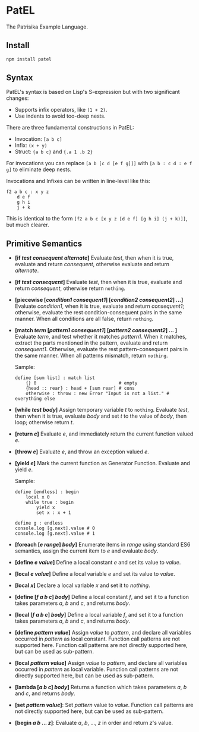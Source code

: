 # PatEL

The Patrisika Example Language.

## Install

``` sh
npm install patel
```

## Syntax

PatEL's syntax is based on Lisp's S-expression but with two significant changes:

* Supports infix operators, like `(1 + 2)`.
* Use indents to avoid too-deep nests.

There are three fundamental constructions in PatEL:

- Invocation: `[a b c]`
- Infix: `(x + y)`
- Struct: `{a b c}` and `{.a 1 .b 2}`

For invocations you can replace `[a b [c d [e f g]]]` with `[a b : c d : e f g]` to eliminate deep nests.

Invocations and Infixes can be written in line-level like this:

``` 
f2 a b c : x y z
    d e f
    g h i
    j + k
```

This is identical to the form `[f2 a b c [x y z [d e f] [g h i] (j + k)]]`, but much clearer.

## Primitive Semantics

- **[if *test* *consequent* *alternate*]**
  Evaluate *test*, then when it is true, evaluate and return *consequent*, otherwise evaluate and return *alternate*.
- **[if *test* *consequent*]** 
  Evaluate *test*, then when it is true, evaluate and return *consequent*, otherwise return `nothing`.
- **[piecewise [*condition1* *consequent1*] \[*condition2* *consequent2*] ...]**
  Evaluate *condition1*, when it is true, evaluate and return *consequent1*; otherwise, evaluate the rest condition-consequent pairs in the same manner. When all conditions are all false, return `nothing`.
- **[match *term* [*pattern1* *consequent1*] \[*pattern2* *consequent2*] ... ]**
  Evaluate *term*, and test whether it matches *pattern1*. When it matches, extract the parts mentioned in the pattern, evaluate and return *consequent1*. Otherwise, evaluate the rest pattern-consequent pairs in the same manner. When all patterns mismatch, return `nothing`.

  Sample:
  ```
  define [sum list] : match list
      {} 0                               # empty
      {head :: rear} : head + [sum rear] # cons
      otherwise : throw : new Error "Input is not a list." # everything else
  ```

- **[while *test* *body*]**
  Assign temporary variable *t* to `nothing`.
  Evaluate *test*, then when it is true, evaluate *body* and set *t* to the value of *body*, then loop; otherwise return *t*.
- **[return *e*]**
  Evaluate *e*, and immediately return the current function valued *e*.
- **[throw *e*]**
  Evaluate *e*, and throw an exception valued *e*.
- **[yield *e*]**
  Mark the current function as Generator Function.
  Evaluate and yield *e*.

  Sample:
  ```
  define [endless] : begin
      local x 0
      while true : begin
          yield x
          set x : x + 1

  define g : endless
  console.log [g.next].value # 0
  console.log [g.next].value # 1
  ```


- **[foreach [*e* *range*] *body*]**
  Enumerate items in *range* using standard ES6 semantics, assign the current item to *e* and evaluate *body*.
- **[define *e* *value*]**
  Define a local constant *e* and set its value to *value*.
- **[local *e* *value*]**
  Define a local variable *e* and set its value to *value*.
- **[local *x*]**
  Declare a local variable *x* and set it to *nothing*.
- **[define [*f* *a* *b* *c*] *body*]**
  Define a local constant *f*, and set it to a function takes parameters *a*, *b* and *c*, and returns *body*.
- **[local [*f* *a* *b* *c*] *body*]**
  Define a local variable *f*, and set it to a function takes parameters *a*, *b* and *c*, and returns *body*.
- **[define *pattern* *value*]**
  Assign *value* to *pattern*, and declare all variables occurred in *pattern* as local constant. Function call patterns are not supported here. Function call patterns are not directly supported here, but can be used as sub-pattern.
- **[local *pattern* *value*]**
  Assign *value* to *pattern*, and declare all variables occurred in *pattern* as local variable. Function call patterns are not directly supported here, but can be used as sub-pattern.
- **[lambda [*a* *b* *c*] *body*]**
  Returns a function which takes parameters *a*, *b* and *c*, and returns *body*.
- **[set *pattern* *value*]**: Set *pattern* value to *value*. Function call patterns are not directly supported here, but can be used as sub-pattern.
- **[begin *a* *b* ... *z*]**: Evaluate *a*, *b*, ..., *z* in order and return *z*'s value.